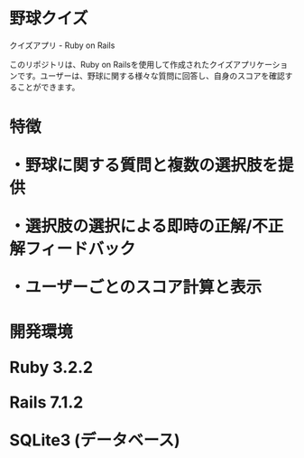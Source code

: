 # 野球クイズ

クイズアプリ - Ruby on Rails

このリポジトリは、Ruby on Railsを使用して作成されたクイズアプリケーションです。ユーザーは、野球に関する様々な質問に回答し、自身のスコアを確認することができます。

<h1>特徴
<p>・野球に関する質問と複数の選択肢を提供
<p>・選択肢の選択による即時の正解/不正解フィードバック
<p>・ユーザーごとのスコア計算と表示

<h1>開発環境
<p>Ruby 3.2.2
<p>Rails 7.1.2
<p>SQLite3 (データベース)
